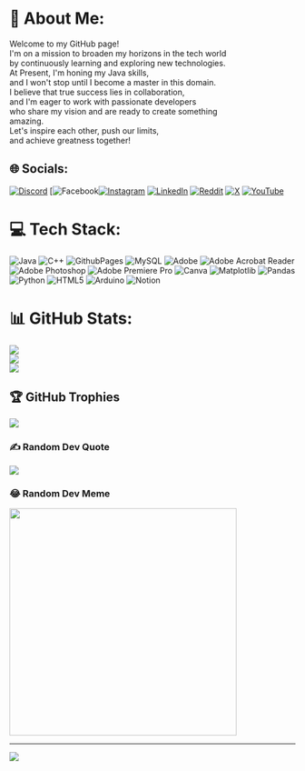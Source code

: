 # 💫 About Me:
Welcome to my GitHub page!<br>I'm on a mission to broaden my horizons in the tech world<br>by continuously learning and exploring new technologies. <br>At Present, I'm honing my Java skills, <br>and I won't stop until I become a master in this domain. <br>I believe that true success lies in collaboration, <br>and I'm eager to work with passionate developers <br>who share my vision and are ready to create something<br>amazing. <br>Let's inspire each other, push our limits, <br>and achieve greatness together!<br>


## 🌐 Socials:
[![Discord](https://img.shields.io/badge/Discord-%237289DA.svg?logo=discord&logoColor=white)](https://discord.gg/https://discord.gg/Q2G45yQFGW) [![Facebook](https://img.shields.io/badge/Facebook-%231877F2.svg?logo=Facebook&logoColor=white)[![Instagram](https://img.shields.io/badge/Instagram-%23E4405F.svg?logo=Instagram&logoColor=white)](https://instagram.com/akash.ni.00) [![LinkedIn](https://img.shields.io/badge/LinkedIn-%230077B5.svg?logo=linkedin&logoColor=white)](https://linkedin.com/in/akash-singh-04343b28a) [![Reddit](https://img.shields.io/badge/Reddit-%23FF4500.svg?logo=Reddit&logoColor=white)](https://reddit.com/user/r/DreamersGalaxy) [![X](https://img.shields.io/badge/X-black.svg?logo=X&logoColor=white)](https://x.com/@XDreamer0) [![YouTube](https://img.shields.io/badge/YouTube-%23FF0000.svg?logo=YouTube&logoColor=white)](https://youtube.com/@https://www.youtube.com/@DreamerBhai) 

# 💻 Tech Stack:
![Java](https://img.shields.io/badge/java-%23ED8B00.svg?style=plastic&logo=openjdk&logoColor=white) ![C++](https://img.shields.io/badge/c++-%2300599C.svg?style=plastic&logo=c%2B%2B&logoColor=white) ![GithubPages](https://img.shields.io/badge/github%20pages-121013?style=plastic&logo=github&logoColor=white) ![MySQL](https://img.shields.io/badge/mysql-%2300000f.svg?style=plastic&logo=mysql&logoColor=white) ![Adobe](https://img.shields.io/badge/adobe-%23FF0000.svg?style=plastic&logo=adobe&logoColor=white) ![Adobe Acrobat Reader](https://img.shields.io/badge/Adobe%20Acrobat%20Reader-EC1C24.svg?style=plastic&logo=Adobe%20Acrobat%20Reader&logoColor=white) ![Adobe Photoshop](https://img.shields.io/badge/adobe%20photoshop-%2331A8FF.svg?style=plastic&logo=adobe%20photoshop&logoColor=white) ![Adobe Premiere Pro](https://img.shields.io/badge/Adobe%20Premiere%20Pro-9999FF.svg?style=plastic&logo=Adobe%20Premiere%20Pro&logoColor=white) ![Canva](https://img.shields.io/badge/Canva-%2300C4CC.svg?style=plastic&logo=Canva&logoColor=white) ![Matplotlib](https://img.shields.io/badge/Matplotlib-%23ffffff.svg?style=plastic&logo=Matplotlib&logoColor=black) ![Pandas](https://img.shields.io/badge/pandas-%23150458.svg?style=plastic&logo=pandas&logoColor=white) ![Python](https://img.shields.io/badge/python-3670A0?style=plastic&logo=python&logoColor=ffdd54) ![HTML5](https://img.shields.io/badge/html5-%23E34F26.svg?style=plastic&logo=html5&logoColor=white) ![Arduino](https://img.shields.io/badge/-Arduino-00979D?style=plastic&logo=Arduino&logoColor=white) ![Notion](https://img.shields.io/badge/Notion-%23000000.svg?style=plastic&logo=notion&logoColor=white)
# 📊 GitHub Stats:
![](https://github-readme-stats.vercel.app/api?username=DreamerX00&theme=radical&hide_border=false&include_all_commits=false&count_private=false)<br/>
![](https://github-readme-streak-stats.herokuapp.com/?user=DreamerX00&theme=radical&hide_border=false)<br/>
![](https://github-readme-stats.vercel.app/api/top-langs/?username=DreamerX00&theme=radical&hide_border=false&include_all_commits=false&count_private=false&layout=compact)

## 🏆 GitHub Trophies
![](https://github-profile-trophy.vercel.app/?username=DreamerX00&theme=radical&no-frame=false&no-bg=false&margin-w=4)

### ✍️ Random Dev Quote
![](https://quotes-github-readme.vercel.app/api?type=horizontal&theme=radical)

### 😂 Random Dev Meme
<img src='https://randommeme-five.vercel.app/' style="height: 400px;"/>

---
[![](https://visitcount.itsvg.in/api?id=DreamerX00&icon=0&color=0)](https://visitcount.itsvg.in)

<!-- Proudly created with GPRM ( https://gprm.itsvg.in ) -->
